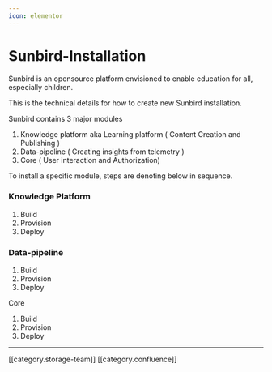 ```yaml
---
icon: elementor
---
```


# Sunbird-Installation

Sunbird is an opensource platform envisioned to enable education for all, especially children.

This is the technical details for how to create new Sunbird installation.

Sunbird contains 3 major modules

1. Knowledge platform aka Learning platform ( Content Creation and Publishing )
2. Data-pipeline ( Creating insights from telemetry )
3. Core ( User interaction and Authorization)

To install a specific module, steps are denoting below in sequence.

### Knowledge Platform

1. Build
2. Provision
3. Deploy

### Data-pipeline

1. Build
2. Provision
3. Deploy

Core

1. Build
2. Provision
3. Deploy

***

\[\[category.storage-team]] \[\[category.confluence]]
